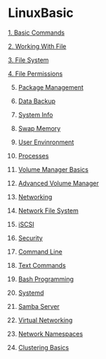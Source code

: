 # LinuxBasic

[1. Basic Commands](https://github.com/Skyaknt/Linux/blob/master/BasicCommandLinux.md) 

[2. Working With File](https://github.com/Skyaknt/Linux/blob/master/LinuxBasic/2.%20Working%20With%20Files.md)

[3. File System](https://github.com/Skyaknt/Linux/blob/master/LinuxBasic/3.%20Filesystem%20Structure.md)

[4. File Permissions](https://github.com/Skyaknt/Linux/blob/master/LinuxBasic/4.%20File%20permissions.md)

5. [Package Management]()

6. [Data Backup]()

7. [System Info]()

8. [Swap Memory](./content/swap_memory.md)

9. [User Envinronment](./content/user_env.md)

10. [Processes](./content/processes.md)

11. [Volume Manager Basics](./content/volume_manager.md)

12. [Advanced Volume Manager](./content/volume_manager_cont.md)

12. [Networking](./content/basic_networking.md)

13. [Network File System](./content/nfs.md)

14. [iSCSI](./content/shared_storage_iscsi.md)

15. [Security](./content/basic_security.md)

16. [Command Line](./content/command_line_prompt.md)

17. [Text Commands](./content/text_commands.md)

18. [Bash Programming](./content/bash_programming.md)

19. [Systemd](./content/systemd.md)

20. [Samba Server](./content/samba_server.md)

21. [Virtual Networking](./content/virtual-networking.md)

22. [Network Namespaces](./content/network-namespaces.md)

23. [Clustering Basics](./content/cluster-basics.md)
